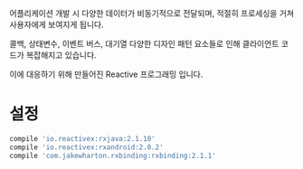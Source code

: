 어플리케이션 개발 시 다양한 데이터가 비동기적으로 전달되며, 적절히 프로세싱을 거쳐 사용자에게 보여지게 됩니다.

콜백, 상태변수, 이벤트 버스, 대기열 다양한 디자인 패턴 요소들로 인해 클라이언트 코드가 복잡해지고 있습니다.

이에 대응하기 위해 만들어진 Reactive 프로그래밍 입니다.

# 설정
~~~gradle
compile 'io.reactivex:rxjava:2.1.10'
compile 'io.reactivex:rxandroid:2.0.2'
compile 'com.jakewharton.rxbinding:rxbinding:2.1.1'
~~~